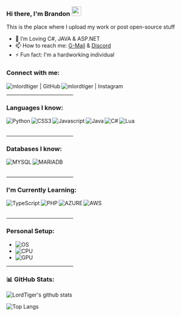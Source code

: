 ### Hi there, I'm Brandon <img src="https://media.giphy.com/media/hvRJCLFzcasrR4ia7z/giphy.gif" width="25px">


This is the place where I upload my work or post open-source stuff

- 🌱 I’m Loving C#, JAVA & ASP.NET 
- 📫 How to reach me: [G-Mail][email] & [Discord][discord]
- ⚡ Fun fact: I'm a hardworking individual

### Connect with me:
[<img align="left" alt="mlordtiger | GitHub" src="https://img.shields.io/badge/GitHub-100000?style=for-the-badge&logo=github&logoColor=white" />][github]
[<img align="left" alt="mlordtiger | Instagram" src="https://img.shields.io/badge/Instagram-E4405F?style=for-the-badge&logo=instagram&logoColor=white" />][instagram]


<p>
<br />
<hr align = "left" width = "35%"/>

### Languages I know:
<img align="left" alt="Python" src="https://img.shields.io/badge/Python-3776AB?style=for-the-badge&logo=python&logoColor=white" />
<img align="left" alt="CSS3" src="https://img.shields.io/badge/CSS3-1572B6?style=for-the-badge&logo=css3&logoColor=white" />
<img align="left" alt="Javascript" src="https://img.shields.io/badge/JavaScript-F7DF1E?style=for-the-badge&logo=javascript&logoColor=black" />
<img align="left" alt="Java" src="https://img.shields.io/badge/Java-ED8B00?style=for-the-badge&logo=java&logoColor=white" />
<img align="left" alt="C#" src="https://img.shields.io/badge/C%23-239120?style=for-the-badge&logo=c-sharp&logoColor=white" />
<img align="left" alt="Lua" src="https://img.shields.io/badge/Lua-2C2D72?style=for-the-badge&logo=lua&logoColor=white" />


<br />
<br />
<hr align = "left" width = "35%"/>

### Databases I know:
<img align="left" alt="MYSQL" src="https://img.shields.io/badge/MySQL-00000F?style=for-the-badge&logo=mysql&logoColor=white" />
<img align="left" alt="MARIADB" src="https://img.shields.io/badge/MariaDB-003545?style=for-the-badge&logo=mariadb&logoColor=white" />


<br />
<br />
<hr align = "left" width = "35%"/>


### I'm Currently Learning:
<img align="left" alt="TypeScript" src="https://img.shields.io/badge/TypeScript-007ACC?style=for-the-badge&logo=typescript&logoColor=white" />
<img align="left" alt="PHP" src="https://img.shields.io/badge/PHP-777BB4?style=for-the-badge&logo=php&logoColor=white" />
<img align="left" alt="AZURE" src="https://img.shields.io/badge/microsoft%20azure-0089D6?style=for-the-badge&logo=microsoft-azure&logoColor=white" />
<img align="left" alt="AWS" src="https://img.shields.io/badge/Amazon_AWS-232F3E?style=for-the-badge&logo=amazon-aws&logoColor=white" />


<br />
<br />
<hr align = "left" width = "35%"/>


### Personal Setup:
- <img alt="OS" src="https://img.shields.io/badge/Windows-0078D6?style=for-the-badge&logo=windows&logoColor=white" /></br>
- <img alt="CPU" src="https://img.shields.io/badge/Intel-Core_i7_11700-0071C5?style=for-the-badge&logo=intel&logoColor=white" /></br>
- <img alt="GPU" src="https://img.shields.io/badge/NVIDIA-GTX1050Ti-76B900?style=for-the-badge&logo=nvidia&logoColor=white" /></br>

<hr align = "left" width = "35%"/>

### 📊 GitHub Stats:
![LordTiger's github stats](https://github-readme-stats.vercel.app/api?username=LordTiger&show_icons=true&theme=onedark&count_private=false&include_all_commits=true&hide=contribs,issues,prs)
<br/>

![Top Langs](https://github-readme-stats.vercel.app/api/top-langs/?username=LordTiger&layout=compact&theme=onedark)


[instagram]: https://www.instagram.com/woahh.b_/
[email]: b.debruyn02@gmail.com
[github]: https://github.com/LordTiger
[discord]: https://discord.gg/SsSjPvrVfx
[twitch]: https://twitch.tv/mlordtiger
[youtube]: https://www.youtube.com/channel/UCj0p-a1f0kXQrltlfI06EXw
